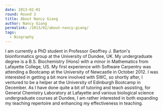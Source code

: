 ```yaml
---
date: 2013-02-01
round: Round 3
title: About Nancy Giang
author: Nancy Giang
permalink: /2013/02/about-nancy-giang/
tags:
  - Biography
---
```

I am currently a PhD student in Professor Geoffrey J. Barton's bioinformatics group at the University of Dundee, UK. My undergraduate degree is a B.S. Biochemistry (Hons) with a minor in Mathematics from Lafayette College, US. My first experience with Software Carpentry was attending a Bootcamp at the University of Newcastle in October 2012. I was interested in getting a bit more involved with SWC, so shortly after, I ventured to be a helper at the University of Edinburgh Bootcamp in December. As I have done quite a bit of tutoring and teach assisting, for General Chemistry Laboratory at Lafayette and various biological science undergraduate courses at Dundee, I am rather interested in both expanding my teaching repertoire and enhancing my effectiveness in teaching.
